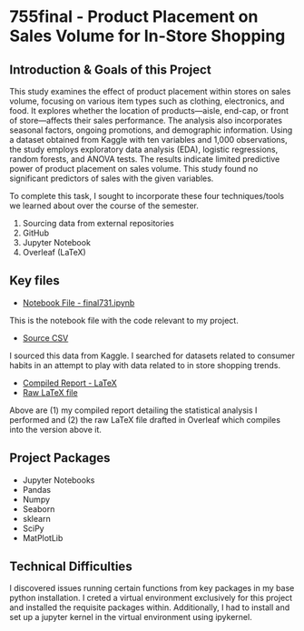 # 755final - Product Placement on Sales Volume for In-Store Shopping



## Introduction & Goals of this Project

This study examines the effect of product placement within stores on sales volume, focusing on various item types such as clothing, electronics, and food. It explores whether the location of products—aisle, end-cap, or front of store—affects their sales performance. The analysis also incorporates seasonal factors, ongoing promotions, and demographic information. Using a dataset obtained from Kaggle with ten variables and 1,000 observations, the study employs exploratory data analysis (EDA), logistic regressions, random forests, and ANOVA tests. The results indicate limited predictive power of product placement on sales volume. This study found no significant predictors of sales with the given variables. 

To complete this task, I sought to incorporate these four techniques/tools we learned about over the course of the semester. 

1. Sourcing data from external repositories 
2. GitHub
3. Jupyter Notebook
4. Overleaf (LaTeX)


## Key files 

- [Notebook File - final731.ipynb](/code/final731.ipynb)

This is the notebook file with the code relevant to my project. 

- [Source CSV ](/data/product_positioning_raw.csv)

I sourced this data from Kaggle. I searched for datasets related to consumer habits in an attempt to play with data related to in store shopping trends.

- [Compiled Report - LaTeX](/code/Overleaf/Overleaf%20-%20Product%20Placement.pdf)
- [Raw LaTeX file](code/Overleaf/Overleaf%20(raw)%20-%20Product%20Placement.tex)

Above are (1) my compiled report detailing the statistical analysis I performed and (2) the raw LaTeX file drafted in Overleaf which compiles into the version above it. 


## Project Packages

- Jupyter Notebooks
- Pandas
- Numpy 
- Seaborn
- sklearn
- SciPy
- MatPlotLib

## Technical Difficulties 

I discovered issues running certain functions from key packages in my base python installation.  I creted a virtual environment exclusively for this project and installed the requisite packages within. Additionally, I had to install and set up a jupyter kernel in the virtual environment using ipykernel. 
